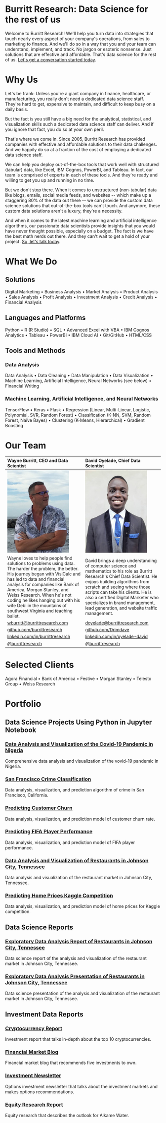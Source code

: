 # Burritt Research: Data Science for the rest of us

Welcome to Burritt Research! We'll help you turn data into strategies that touch nearly every aspect of your company's operations, from sales to marketing to finance. And we'll do so in a way that you and your team can understand, implement, and track. No jargon or esoteric nonsense. Just solutions that are effective and affordable. That's data science for the rest of us. [Let's get a conversation started today](mailto:wburritt@burrittresearch.com?subject=Info).

# Why Us

Let's be frank: Unless you're a giant company in finance, healthcare, or manufacturing, you really don't need a dedicated data science staff. They're hard to get, expensive to maintain, and difficult to keep busy on a daily basis. 

But the fact is you still have a big need for the analytical, statistical, and visualization skills such a dedicated data science staff can deliver. And if you ignore that fact, you do so at your own peril. 

That's where we come in. Since 2005, Burritt Research has provided companies with effective and affordable solutions to their data challenges. And we happily do so at a fraction of the cost of employing a dedicated data science staff.

We can help you deploy out-of-the-box tools that work well with structured (tabular) data, like Excel, IBM Cognos, PowerBI, and Tableau. In fact, our team is comprised of experts in each of these tools. And they're ready and willing to get you up and running in no time.

But we don't stop there. When it comes to unstructured (non-tabular) data like blogs, emails, social media feeds, and websites -- which make up a staggering 80% of the data out there -- we can provide the custom data science solutions that out-of-the-box tools can't touch. And anymore, these custom data solutions aren't a luxury, they're a necessity.

And when it comes to the latest machine learning and artificial intelligence algorithms, our passionate data scientists provide insights that you would have never thought possible, especially on a budget. The fact is we have the best math nerds out there. And they can't wait to get a hold of your project. [So, let's talk today](mailto:wburritt@burrittresearch.com?subject=Info).  

# What We Do

## Solutions

Digital Marketing • Business Analysis • Market Analysis • Product Analysis • Sales Analysis • Profit Analysis • Investment Analysis • Credit Analysis • Financial Analysis

## Languages and Platforms

Python • R (R Studio) • SQL • Advanced Excel with VBA • IBM Cognos Analytics • Tableau • PowerBI • IBM Cloud AI • Git/GitHub • HTML/CSS

## Tools and Methods

### Data Analysis

Data Analysis • Data Cleaning • Data Manipulation • Data Visualization • Machine Learning, Artificial Intelligence, Neural Networks (see below) • Financial Writing

### Machine Learning, Artificial Intelligence, and Neural Networks

TensorFlow • Keras • Flask • Regression (Linear, Multi-Linear, Logistic, Polynomial, SVR, Random Forest) • Classification (K-NN, SVM, Random Forest, Naïve Bayes) • Clustering (K-Means, Hierarchical) • Gradient Boosting

# Our Team

| Wayne Burritt, CEO and Data Scientist | David Oyelade, Chief Data Scientist |
| :--- | :--- |
| <img src="wayne-burritt-pic.jpg"> | <img src="david-oyelade-pic.jpg"> |
| Wayne loves to help people find solutions to problems using data. The harder the problem, the better. His journey began with VisiCalc and has led to data and financial analysis for companies like Bank of America, Morgan Stanley, and Weiss Research. When he's not coding he likes hanging out with his wife Debi in the mountains of southwest Virginia and teaching ballet. | David brings a deep understanding of computer science and mathematics to his role as Burritt Research's Chief Data Scientist. He enjoys building algorithms from scratch and seeing where those scripts can take his clients. He is also a certified Digital Marketer who specializes in brand management, lead generation, and website traffic management. |
| [wburritt@burrittresearch.com](mailto:wburritt@burrittresearch.com?subject=Info) | [doyelade@burrittresearch.com](mailto:doyelade@burrittresearch.com?subject=Info) | 
| [github.com/burrittresearch](https://github.com/burrittresearch 'Burritt Research GitHub') | [github.com/Drimdave](https://github.com/Drimdave 'David Oyelade GitHub') |
| [linkedin.com/in/burrittresearch](https://www.linkedin.com/in/burrittresearch 'Burritt Research LinkedIn') | [linkedin.com/in/oyelade-david](https://www.linkedin.com/in/oyelade-david 'David Oyelade LinkedIn') |
| [@burrittresearch](https://twitter.com/burrittresearch/ 'Burritt Research Twitter') | [@burrittresearch](https://twitter.com/burrittresearch/ 'Burritt Research Twitter') |


# Selected Clients

Agora Financial • Bank of America • Festive • Morgan Stanley • Telesto Group • Weiss Research  

# Portfolio


## Data Science Projects Using Python in Jupyter Notebook

### [Data Analysis and Visualization of the Covid-19 Pandemic in Nigeria](https://github.com/Drimdave/Covid-19-Data-Analysis-and-Visualization 'Data Analysis and Visualization of the Covid-19 Pandemic in Nigeria')

Comprehensive data analysis and visualization of the vovid-19 pandemic in Nigeria.

### [San Francisco Crime Classification](https://github.com/Drimdave/The-San-Francisco-Crime-Classification 'San Francisco Crime Classification')

Data analysis, visualization, and prediction algorithm of crime in San Francisco, California.

### [Predicting Customer Churn](https://github.com/Drimdave/Predicting-Customers-Churn 'Predicting Customer Churn')

Data analysis, visualization, and prediction model of customer churn rate.

### [Predicting FIFA Player Performance](https://github.com/Drimdave/FIFA-19-DATA-ANALYSIS-VISUALISATION-AND-PREDICTION 'Predicting FIFA Player Performance')

Data analysis, visualization, and prediction model of FIFA player performance.

### [Data Analysis and Visualization of Restaurants in Johnson City, Tennessee](https://github.com/burrittresearch/restaurants-johnson-city 'Data Analysis and Visualization of Restaurants in Johnson City, Tennessee')

Data analysis and visualization of the restaurant market in Johnson City, Tennessee.

### [Predicting Home Prices Kaggle Competition](https://github.com/burrittresearch/kaggle-competition-predict-house-prices 'Predicting Home Prices Kaggle Competition')

Data analysis, visualization, and prediction model of home prices for Kaggle competition.


## Data Science Reports

### [Exploratory Data Analysis Report of Restaurants in Johnson City, Tennessee](https://burrittresearch.com/wayne-burritt-restaurants-jc-report.pdf 'Exploratory Data Analysis Report')

Data science report of the analysis and visualization of the restaurant market in Johnson City, Tennessee.

### [Exploratory Data Analysis Presentation of Restaurants in Johnson City, Tennessee](https://github.com/burrittresearch/wayne-burritt-restaurants-jc-presentation.pdf 'Exploratory Data Analysis Presentation')

Data science presentation of the analysis and visualization of the restaurant market in Johnson City, Tennessee.

## Investment Data Reports

### [Cryptocurrency Report](https://burrittresearch.com/wayne-burritt-research-cryptocurrencies.pdf 'Cryptocurrency Report')

Investment report that talks in-depth about the top 10 cryptocurrencies.

### [Financial Market Blog](https://burrittresearch.com/wayne-burritt-blog-insights.pdf 'Financial Market Blog')

Financial market blog that recommends five investments to own.

### [Investment Newsletter](https://burrittresearch.com/wayne-burritt-newsletter-agora-emo.pdf 'Investment Newsletter')

Options investment newsletter that talks about the investment markets and makes options recommendations.

### [Equity Research Report](https://burrittresearch.com/wayne-burritt-research-alkame.pdf 'Equity Research Report')

Equity research that describes the outlook for Alkame Water.






